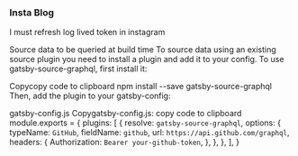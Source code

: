 ### Insta Blog

I must refresh log lived token in instagram

Source data to be queried at build time
To source data using an existing source plugin you need to install a plugin and add it to your config. To use gatsby-source-graphql, first install it:

Copycopy code to clipboard
npm install --save gatsby-source-graphql
Then, add the plugin to your gatsby-config:

gatsby-config.js
Copygatsby-config.js: copy code to clipboard
module.exports = {
plugins: [
{
resolve: `gatsby-source-graphql`,
options: {
typeName: `GitHub`,
fieldName: `github`,
url: `https://api.github.com/graphql`,
headers: {
Authorization: `Bearer your-github-token`,
},
},
},
],
}
